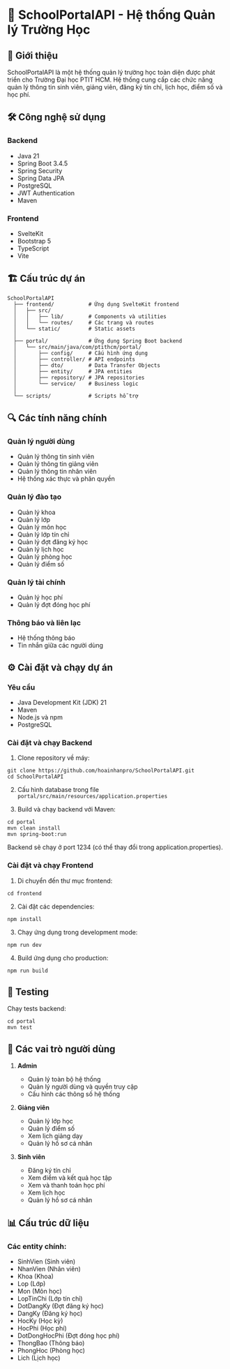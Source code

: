 # 🏫 SchoolPortalAPI - Hệ thống Quản lý Trường Học

## 📝 Giới thiệu
SchoolPortalAPI là một hệ thống quản lý trường học toàn diện được phát triển cho Trường Đại học PTIT HCM. Hệ thống cung cấp các chức năng quản lý thông tin sinh viên, giảng viên, đăng ký tín chỉ, lịch học, điểm số và học phí.

## 🛠️ Công nghệ sử dụng

### Backend
- Java 21
- Spring Boot 3.4.5
- Spring Security
- Spring Data JPA
- PostgreSQL
- JWT Authentication
- Maven

### Frontend
- SvelteKit 
- Bootstrap 5
- TypeScript
- Vite

## 🏗️ Cấu trúc dự án

```
SchoolPortalAPI
  ├── frontend/           # Ứng dụng SvelteKit frontend
  │   ├── src/
  │   │   ├── lib/        # Components và utilities
  │   │   └── routes/     # Các trang và routes
  │   └── static/         # Static assets
  │
  ├── portal/             # Ứng dụng Spring Boot backend
  │   └── src/main/java/com/ptithcm/portal/
  │       ├── config/     # Cấu hình ứng dụng 
  │       ├── controller/ # API endpoints
  │       ├── dto/        # Data Transfer Objects
  │       ├── entity/     # JPA entities
  │       ├── repository/ # JPA repositories
  │       └── service/    # Business logic
  │
  └── scripts/            # Scripts hỗ trợ
```

## 🔍 Các tính năng chính

### Quản lý người dùng
- Quản lý thông tin sinh viên
- Quản lý thông tin giảng viên
- Quản lý thông tin nhân viên
- Hệ thống xác thực và phân quyền

### Quản lý đào tạo
- Quản lý khoa
- Quản lý lớp
- Quản lý môn học
- Quản lý lớp tín chỉ
- Quản lý đợt đăng ký học
- Quản lý lịch học
- Quản lý phòng học
- Quản lý điểm số

### Quản lý tài chính
- Quản lý học phí
- Quản lý đợt đóng học phí

### Thông báo và liên lạc
- Hệ thống thông báo
- Tin nhắn giữa các người dùng

## ⚙️ Cài đặt và chạy dự án

### Yêu cầu
- Java Development Kit (JDK) 21
- Maven
- Node.js và npm
- PostgreSQL

### Cài đặt và chạy Backend

1. Clone repository về máy:
```
git clone https://github.com/hoainhanpro/SchoolPortalAPI.git
cd SchoolPortalAPI
```

2. Cấu hình database trong file `portal/src/main/resources/application.properties`

3. Build và chạy backend với Maven:
```
cd portal
mvn clean install
mvn spring-boot:run
```

Backend sẽ chạy ở port 1234 (có thể thay đổi trong application.properties).

### Cài đặt và chạy Frontend

1. Di chuyển đến thư mục frontend:
```
cd frontend
```

2. Cài đặt các dependencies:
```
npm install
```

3. Chạy ứng dụng trong development mode:
```
npm run dev
```

4. Build ứng dụng cho production:
```
npm run build
```

## 🧪 Testing

Chạy tests backend:
```
cd portal
mvn test
```

## 👥 Các vai trò người dùng

1. **Admin**
   - Quản lý toàn bộ hệ thống
   - Quản lý người dùng và quyền truy cập
   - Cấu hình các thông số hệ thống

2. **Giảng viên**
   - Quản lý lớp học
   - Quản lý điểm số
   - Xem lịch giảng dạy
   - Quản lý hồ sơ cá nhân

3. **Sinh viên**
   - Đăng ký tín chỉ
   - Xem điểm và kết quả học tập
   - Xem và thanh toán học phí
   - Xem lịch học
   - Quản lý hồ sơ cá nhân

## 📊 Cấu trúc dữ liệu

### Các entity chính:
- SinhVien (Sinh viên)
- NhanVien (Nhân viên)
- Khoa (Khoa)
- Lop (Lớp)
- Mon (Môn học)
- LopTinChi (Lớp tín chỉ)
- DotDangKy (Đợt đăng ký học)
- DangKy (Đăng ký học)
- HocKy (Học kỳ)
- HocPhi (Học phí)
- DotDongHocPhi (Đợt đóng học phí)
- ThongBao (Thông báo)
- PhongHoc (Phòng học)
- Lich (Lịch học)
